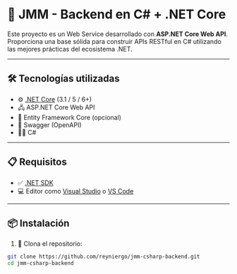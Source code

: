 # 🚀 JMM - Backend en C# + .NET Core

Este proyecto es un Web Service desarrollado con **ASP.NET Core Web API**. Proporciona una base sólida para construir APIs RESTful en C# utilizando las mejores prácticas del ecosistema .NET.

---

## 🛠️ Tecnologías utilizadas

- ⚙️ [.NET Core](https://dotnet.microsoft.com/) (3.1 / 5 / 6+)
- 🖧 ASP.NET Core Web API
- 💾 Entity Framework Core (opcional)
- 📄 Swagger (OpenAPI)
- 👨‍💻 C#

---

## 📋 Requisitos

- ✅ [.NET SDK](https://dotnet.microsoft.com/download)
- 💻 Editor como [Visual Studio](https://visualstudio.microsoft.com/) o [VS Code](https://code.visualstudio.com/)

---

## 📦 Instalación

1. 🔁 Clona el repositorio:


```bash
git clone https://github.com/reyniergo/jmm-csharp-backend.git
cd jmm-csharp-backend
